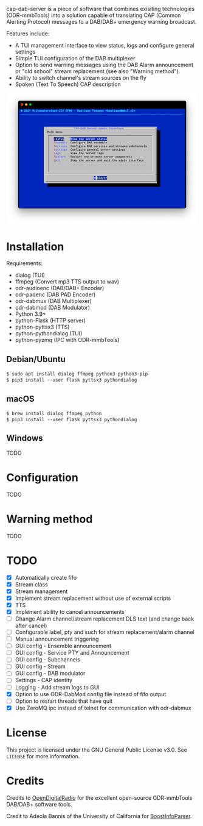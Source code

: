 cap-dab-server is a piece of software that combines exisiting technologies
(ODR-mmbTools) into a solution capable of translating CAP (Common
Alerting Protocol) messages to a DAB/DAB+ emergency warning broadcast.

Features include:
- A TUI management interface to view status, logs and configure general settings
- Simple TUI configuration of the DAB multiplexer
- Option to send warning messages using the DAB Alarm announcement or "old
  school" stream replacement (see also "Warning method").
- Ability to switch channel's stream sources on the fly
- Spoken (Text To Speech) CAP description

![Main menu](main_menu.png)

# Installation
Requirements:
- dialog (TUI)
- ffmpeg (Convert mp3 TTS output to wav)
- odr-audioenc (DAB/DAB+ Encoder)
- odr-padenc (DAB PAD Encoder)
- odr-dabmux (DAB Multiplexer)
- odr-dabmod (DAB Modulator)
- Python 3.9+
- python-Flask (HTTP server)
- python-pyttsx3 (TTS)
- python-pythondialog (TUI)
- python-pyzmq (IPC with ODR-mmbTools)

## Debian/Ubuntu
```
$ sudo apt install dialog ffmpeg python3 python3-pip
$ pip3 install --user flask pyttsx3 pythondialog
```

## macOS
```
$ brew install dialog ffmpeg python
$ pip3 install --user flask pyttsx3 pythondialog
```

## Windows
TODO

# Configuration
TODO

# Warning method
TODO

# TODO
- [x] Automatically create fifo
- [x] Stream class
- [x] Stream management
- [x] Implement stream replacement without use of external scripts
- [x] TTS
- [x] Implement ability to cancel announcements
- [ ] Change Alarm channel/stream replacement DLS text (and change back after cancel)
- [ ] Configurable label, pty and such for stream replacement/alarm channel
- [ ] Manual announcement triggering
- [ ] GUI config - Ensemble announcement
- [ ] GUI config - Service PTY and Announcement
- [ ] GUI config - Subchannels
- [ ] GUI config - Stream
- [ ] GUI config - DAB modulator
- [ ] Settings - CAP identity
- [ ] Logging - Add stream logs to GUI
- [x] Option to use ODR-DabMod config file instead of fifo output
- [ ] Option to restart threads that have quit
- [x] Use ZeroMQ ipc instead of telnet for communication with odr-dabmux

# License
This project is licensed under the GNU General Public License v3.0. See
`LICENSE` for more information.

# Credits
Credits to [OpenDigitalRadio](http://www.opendigitalradio.org/) for the
excellent open-source ODR-mmbTools DAB/DAB+ software tools.

Credit to Adeola Bannis of the University of California for [BoostInfoParser](https://gist.github.com/thecodemaiden/dc4e4e4a54eaa5f0be84).
